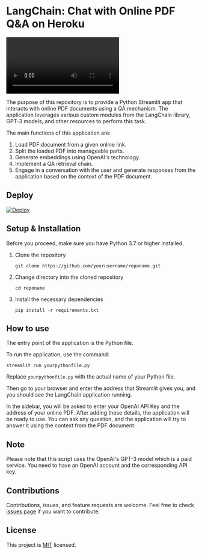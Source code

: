 # LangChain: Chat with Online PDF Q&A on Heroku

![](./chatpdf.webm)

The purpose of this repository is to provide a Python Streamlit app that interacts with online PDF documents using a QA mechanism. The application leverages various custom modules from the LangChain library, GPT-3 models, and other resources to perform this task.

The main functions of this application are:

1. Load PDF document from a given online link.
2. Split the loaded PDF into manageable parts.
3. Generate embeddings using OpenAI's technology.
4. Implement a QA retrieval chain.
5. Engage in a conversation with the user and generate responses from the application based on the context of the PDF document.

## Deploy

[![Deploy](https://www.herokucdn.com/deploy/button.svg)](https://heroku.com/deploy)

## Setup & Installation

Before you proceed, make sure you have Python 3.7 or higher installed.

1. Clone the repository

    ```
    git clone https://github.com/yourusername/reponame.git
    ```

2. Change directory into the cloned repository

    ```
    cd reponame
    ```

3. Install the necessary dependencies

    ```
    pip install -r requirements.txt
    ```

## How to use

The entry point of the application is the Python file.

To run the application, use the command:

```shell
streamlit run yourpythonfile.py
```

Replace `yourpythonfile.py` with the actual name of your Python file.

Then go to your browser and enter the address that Streamlit gives you, and you should see the LangChain application running.

In the sidebar, you will be asked to enter your OpenAI API Key and the address of your online PDF. After adding these details, the application will be ready to use. You can ask any question, and the application will try to answer it using the context from the PDF document.

## Note

Please note that this script uses the OpenAI's GPT-3 model which is a paid service. You need to have an OpenAI account and the corresponding API key.

## Contributions

Contributions, issues, and feature requests are welcome. Feel free to check [issues page](https://github.com/yourusername/reponame/issues) if you want to contribute.

## License

This project is [MIT](https://choosealicense.com/licenses/mit/) licensed.
